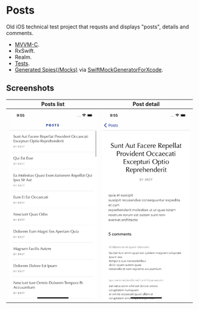 # Posts

Old iOS technical test project that requsts and displays "posts", details and comments.
- [MVVM-C](Posts/Modules/Posts/).
- RxSwift.
- Realm.
- [Tests](PostsTests/Tests).
- [Generated Spies(/Mocks)](PostsTests/Common/Mocks) via [SwiftMockGeneratorForXcode](https://github.com/seanhenry/SwiftMockGeneratorForXcode).

## Screenshots

| Posts list | Post detail |
| --- | --- |
| ![Posts list](https://raw.githubusercontent.com/j531/Posts/main/images/list.png) | ![Posts detail](https://raw.githubusercontent.com/j531/Posts/main/images/detail.png) |
